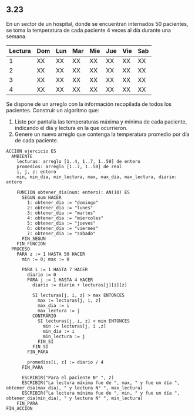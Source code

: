 ## 3.23
En un sector de un hospital, donde se encuentran internados 50 pacientes, se toma
la temperatura de cada paciente 4 veces al día durante una semana.

| Lectura | Dom | Lun | Mar | Mie | Jue | Vie | Sab |
|---------|-----|-----|-----|-----|-----|-----|-----|
| 1 | XX | XX | XX | XX | XX | XX | XX |
| 2 | XX | XX | XX | XX | XX | XX | XX |
| 3 | XX | XX | XX | XX | XX | XX | XX |
| 4 | XX | XX | XX | XX | XX | XX | XX |

Se dispone de un arreglo con la información recopilada de todos los pacientes.
Construir un algoritmo que:
1. Liste por pantalla las temperaturas máxima y mínima de cada paciente, indicando
el día y lectura en la que ocurrieron.
2. Genere un nuevo arreglo que contenga la temperatura promedio por día de cada paciente.

```
ACCION ejercicio ES
  AMBIENTE
    lecturas: arreglo [1..4, 1..7, 1..50] de entero
    promedios: arreglo [1..7, 1..50] de real
    i, j, z: entero
    min, min_dia, min_lectura, max, max_dia, max_lectura, diario: entero

    FUNCION obtener_dia(num: entero): AN(10) ES
      SEGUN num HACER
        1: obtener_dia := "domingo"
        2: obtener_dia := "lunes"
        3: obtener_dia := "martes"
        4: obtener_dia := "miercoles"
        5: obtener_dia := "jueves"
        6: obtener_dia := "viernes"
        7: obtener_dia := "sabado"
      FIN_SEGUN
    FIN_FUNCION
  PROCESO
    PARA z := 1 HASTA 50 HACER
      min := 0; max := 0

      PARA i := 1 HASTA 7 HACER
        diario := 0
        PARA j := 1 HASTA 4 HACER
          diario := diario + lecturas[j][i][z]

          SI lecturas[j, i, z] > max ENTONCES
            max := lecturas[j, i, z]
            max_dia := i
            max_lectura := j
          CONTRARIO
            SI lecturas[j, i, z] < min ENTONCES
              min := lecturas[j, i ,z]
              min_dia := i
              min_lectura := j
            FIN_SI
          FIN_SI
        FIN_PARA

        promedios[i, z] := diario / 4
      FIN_PARA

      ESCRIBIR("Para el paciente N° ", z)
      ESCRIBIR("La lectura máxima fue de ", max, " y fue un día ", obtener_dia(max_dia), " y lectura N° ", max_lectura)
      ESCRIBIR("La lectura mínima fue de ", min, " y fue un día ", obtener_dia(min_dia), " y lectura N° ", min_lectura)
    FIN_PARA
FIN_ACCION
```
